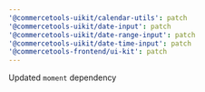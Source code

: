```yaml
---
'@commercetools-uikit/calendar-utils': patch
'@commercetools-uikit/date-input': patch
'@commercetools-uikit/date-range-input': patch
'@commercetools-uikit/date-time-input': patch
'@commercetools-frontend/ui-kit': patch
---
```


Updated `moment` dependency
